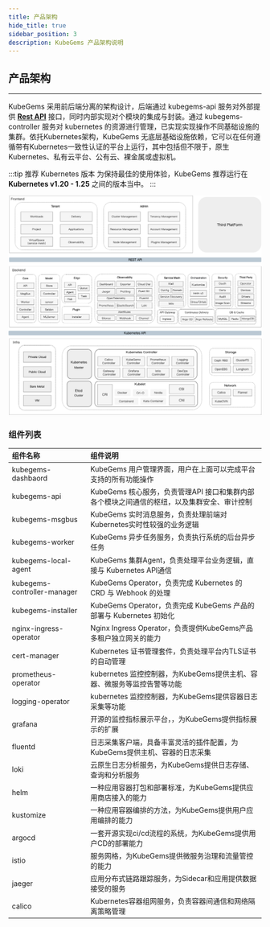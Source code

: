 ```yaml
---
title: 产品架构
hide_title: true
sidebar_position: 3
description: KubeGems 产品架构说明
---
```


## 产品架构

---

KubeGems 采用前后端分离的架构设计，后端通过 kubegems-api 服务对外部提供 [**Rest API**](https://www.apifox.cn/apidoc/project-729575/api-13879389) 接口，同时内部实现对个模块的集成与封装。通过 kubegems-controller 服务对 kubernetes 的资源进行管理，已实现实现操作不同基础设施的集群。依托Kubernetes架构，KubeGems 无底层基础设施依赖，它可以在任何遵循带有Kubernetes一致性认证的平台上运行，其中包括但不限于，原生Kubernetes、私有云平台、公有云、裸金属或虚拟机。

:::tip 推荐 Kubernetes 版本
为保持最佳的使用体验，KubeGems 推荐运行在 **Kubernetes v1.20 - 1.25** 之间的版本当中。
:::

![](./assets/architecture.png)

### 组件列表


| 组件名称                | 组件说明                                                     |
| :----------------------- | :------------------------------------------------------------ |
| kubegems-dashbaord          | KubeGems 用户管理界面，用户在上面可以完成平台支持的所有功能操作 |
| kubegems-api                | KubeGems 核心服务，负责管理API 接口和集群内部各个模块之间通信的枢纽，以及集群安全、审计控制 |
| kubegems-msgbus             | KubeGems 实时消息服务，负责处理前端对Kubernetes实时性较强的业务逻辑       |
| kubegems-worker             | KubeGems 异步任务服务，负责执行系统的后台异步任务                         |
| kubegems-local-agent              | KubeGems 集群Agent，负责处理平台业务逻辑，直接与 Kubernetes API通信 |
| kubegems-controller-manager | KubeGems Operator，负责完成 Kubernetes 的 CRD 与 Webhook 的处理     |
| kubegems-installer          | KubeGems  Operator，负责完成 KubeGems 产品的部署与 Kubernetes 初始化 |
| nginx-ingress-operator  | Nginx Ingress Operator，负责提供KubeGems产品多租户独立网关的能力   |
| cert-manager            | Kubernetes 证书管理套件，负责处理平台内TLS证书的自动管理      |
| prometheus-operator     | kubernetes 监控控制器，为KubeGems提供主机、容器、微服务等监控告警等功能 |
| logging-operator        | kubernetes 监控控制器，为KubeGems提供容器日志采集等功能 |
| grafana                 | 开源的监控指标展示平台，，为KubeGems提供指标展示的扩展   |
| fluentd                 | 日志采集客户端，具备丰富灵活的插件配置，为KubeGems提供主机、容器的日志采集 |
| loki                    | 云原生日志分析服务，为KubeGems提供日志存储、查询和分析服务   |
| helm                    | 一种应用容器打包和部署标准，为KubeGems提供应用商店接入的能力 |
| kustomize               | 一种应用容器编排的方法，为KubeGems提供用户应用编排的能力     |
| argocd                  | 一套开源实现ci/cd流程的系统，为KubeGems提供用户CD的部署能力  |
| istio                   | 服务网格，为KubeGems提供微服务治理和流量管控的能力           |
| jaeger                  | 应用分布式链路跟踪服务，为Sidecar和应用提供数据接受的服务    |
| calico                  | Kubernetes容器组网服务，负责容器间通信和网络隔离策略管理     |
